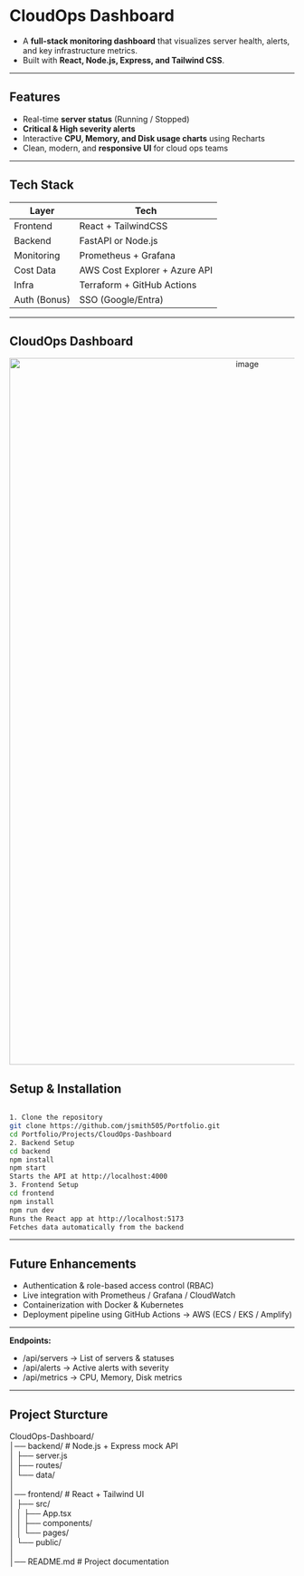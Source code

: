 # CloudOps Dashboard  
- A **full-stack monitoring dashboard** that visualizes server health, alerts, and key infrastructure metrics.  
- Built with **React, Node.js, Express, and Tailwind CSS**.  
---
## Features  
- Real-time **server status** (Running / Stopped)  
- **Critical & High severity alerts**  
- Interactive **CPU, Memory, and Disk usage charts** using Recharts  
- Clean, modern, and **responsive UI** for cloud ops teams  
---
## Tech Stack  
| Layer      | Tech                         |
|------------|------------------------------|
| Frontend   | React + TailwindCSS          |
| Backend    | FastAPI or Node.js           |
| Monitoring | Prometheus + Grafana         |
| Cost Data  | AWS Cost Explorer + Azure API|
| Infra      | Terraform + GitHub Actions   |
| Auth (Bonus) | SSO (Google/Entra)         |
---
## CloudOps Dashboard
<p align="center"><img width="825" height="1247" alt="image" src="https://github.com/user-attachments/assets/b92d6064-81b9-4c14-8eec-dd95f1792047" /></p>

## Setup & Installation
```bash

1. Clone the repository
git clone https://github.com/jsmith505/Portfolio.git  
cd Portfolio/Projects/CloudOps-Dashboard
2. Backend Setup
cd backend  
npm install  
npm start  
Starts the API at http://localhost:4000
3. Frontend Setup
cd frontend  
npm install  
npm run dev  
Runs the React app at http://localhost:5173  
Fetches data automatically from the backend   
```
---
## Future Enhancements
- Authentication & role-based access control (RBAC)  
- Live integration with Prometheus / Grafana / CloudWatch  
- Containerization with Docker & Kubernetes  
- Deployment pipeline using GitHub Actions → AWS (ECS / EKS / Amplify)  
---
**Endpoints:**
- /api/servers → List of servers & statuses  
- /api/alerts → Active alerts with severity  
- /api/metrics → CPU, Memory, Disk metrics
---
## Project Sturcture
  CloudOps-Dashboard/  
│── backend/            # Node.js + Express mock API  
│   ├── server.js  
│   ├── routes/  
│   └── data/  
│  
│── frontend/           # React + Tailwind UI  
│   ├── src/  
│   │   ├── App.tsx  
│   │   ├── components/  
│   │   └── pages/  
│   └── public/  
│  
│── README.md           # Project documentation 
